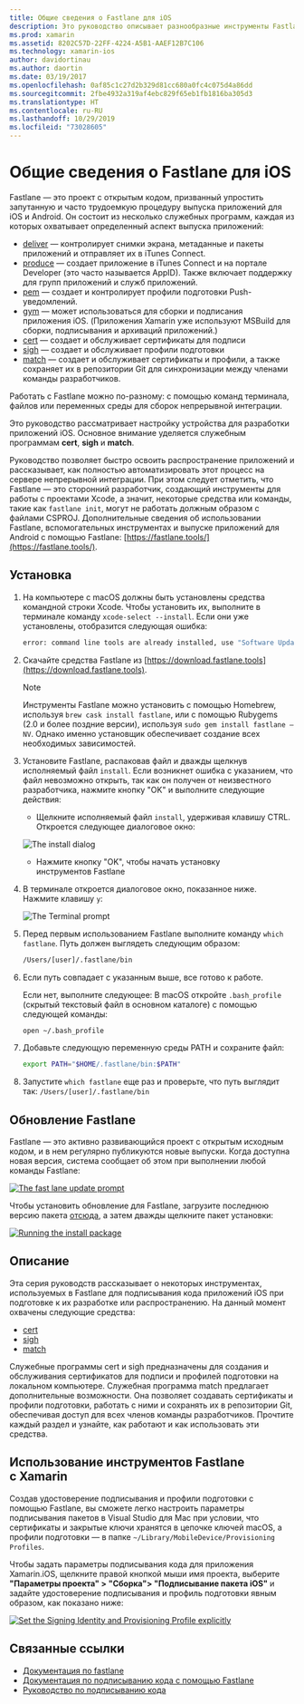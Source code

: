 ```yaml
---
title: Общие сведения о Fastlane для iOS
description: Это руководство описывает разнообразные инструменты Fastlane, которые можно использовать для подписывания кода приложений iOS. Оно показывает, как обновить, установить и использовать средства fastlane.
ms.prod: xamarin
ms.assetid: 8202C57D-22FF-4224-A5B1-AAEF12B7C106
ms.technology: xamarin-ios
author: davidortinau
ms.author: daortin
ms.date: 03/19/2017
ms.openlocfilehash: 0af85c1c27d2b329d81cc680a0fc4c075d4a86dd
ms.sourcegitcommit: 2fbe4932a319af4ebc829f65eb1fb1816ba305d3
ms.translationtype: HT
ms.contentlocale: ru-RU
ms.lasthandoff: 10/29/2019
ms.locfileid: "73028605"
---
```

# <a name="introduction-to-fastlane-for-ios"></a>Общие сведения о Fastlane для iOS

Fastlane — это проект с открытым кодом, призванный упростить запутанную и часто трудоемкую процедуру выпуска приложений для iOS и Android. Он состоит из несколько служебных программ, каждая из которых охватывает определенный аспект выпуска приложений:

- [deliver](https://github.com/fastlane/fastlane/tree/master/deliver#readme) — контролирует снимки экрана, метаданные и пакеты приложений и отправляет их в iTunes Connect.
- [produce](https://github.com/fastlane/fastlane/tree/master/produce#readme) — создает приложение в iTunes Connect и на портале Developer (это часто называется AppID). Также включает поддержку для групп приложений и служб приложений.
- [pem](https://github.com/fastlane/fastlane/tree/master/pem#readme) — создает и контролирует профили подготовки Push-уведомлений.
- [gym](https://github.com/fastlane/fastlane/tree/master/gym#readme) — может использоваться для сборки и подписания приложения iOS. (Приложения Xamarin уже используют MSBuild для сборки, подписывания и архиваций приложений.)
- [cert](https://github.com/fastlane/fastlane/tree/master/cert#readme) — создает и обслуживает сертификаты для подписи 
- [sigh](https://github.com/fastlane/fastlane/tree/master/sigh#readme) — создает и обслуживает профили подготовки
- [match](https://github.com/fastlane/fastlane/tree/master/match#readme) — создает и обслуживает сертификаты и профили, а также сохраняет их в репозитории Git для синхронизации между членами команды разработчиков.

Работать с Fastlane можно по-разному: с помощью команд терминала, файлов или переменных среды для сборок непрерывной интеграции. 

Это руководство рассматривает настройку устройства для разработки приложений iOS. Основное внимание уделяется служебным программам **cert**, **sigh** и **match**. 

Руководство позволяет быстро освоить распространение приложений и рассказывает, как полностью автоматизировать этот процесс на сервере непрерывной интеграции. При этом следует отметить, что Fastlane — это сторонний разработчик, создающий инструменты для работы с проектами Xcode, а значит, некоторые средства или команды, такие как `fastlane init`, могут не работать должным образом с файлами CSPROJ. Дополнительные сведения об использовании Fastlane, вспомогательных инструментах и выпуске приложений для Android с помощью Fastlane: [https://fastlane.tools/](https://fastlane.tools/).

<a name="Installation" />

## <a name="installation"></a>Установка

1. На компьютере с macOS должны быть установлены средства командной строки Xcode. Чтобы установить их, выполните в терминале команду `xcode-select --install`. Если они уже установлены, отобразится следующая ошибка:

    ```bash
    error: command line tools are already installed, use "Software Update" to install updates
    ```

2. Скачайте средства Fastlane из [https://download.fastlane.tools](https://download.fastlane.tools). 

    > [!NOTE]
    > Инструменты Fastlane можно установить с помощью Homebrew, используя `brew cask install fastlane`, или с помощью Rubygems (2.0 и более поздние версии), используя `sudo gem install fastlane –NV`. Однако именно установщик обеспечивает создание всех необходимых зависимостей. 

3. Установите Fastlane, распаковав файл и дважды щелкнув исполняемый файл `install`. Если возникнет ошибка с указанием, что файл невозможно открыть, так как он получен от неизвестного разработчика, нажмите кнопку "OK" и выполните следующие действия:
    - Щелкните исполняемый файл `install`, удерживая клавишу CTRL. Откроется следующее диалоговое окно:

     ![](images/fastlane-image12.png "The install dialog")

    - Нажмите кнопку "OK", чтобы начать установку инструментов Fastlane

4. В терминале откроется диалоговое окно, показанное ниже. Нажмите клавишу `y`:

   ![](images/fastlane-image13.png "The Terminal prompt")

5. Перед первым использованием Fastlane выполните команду `which fastlane`. Путь должен выглядеть следующим образом: 

    ```bash
    /Users/[user]/.fastlane/bin
    ```

6. Если путь совпадает с указанным выше, все готово к работе.

     Если нет, выполните следующее:  В macOS откройте `.bash_profile` (скрытый текстовый файл в основном каталоге) с помощью следующей команды:

    ```bash
    open ~/.bash_profile
    ```

7. Добавьте следующую переменную среды PATH и сохраните файл: 

    ```bash
    export PATH="$HOME/.fastlane/bin:$PATH"
    ```

8. Запустите `which fastlane` еще раз и проверьте, что путь выглядит так: `/Users/[user]/.fastlane/bin`

## <a name="updating-fastlane"></a>Обновление Fastlane

Fastlane — это активно развивающийся проект с открытым исходным кодом, и в нем регулярно публикуются новые выпуски. Когда доступна новая версия, система сообщает об этом при выполнении любой команды Fastlane:

[![](images/fastlane-image0.png "The fast lane update prompt")](images/fastlane-image0.png#lightbox)

Чтобы установить обновление для Fastlane, загрузите последнюю версию пакета [отсюда](https://download.fastlane.tools), а затем дважды щелкните пакет установки:

[![](images/fastlane-image0a.png "Running the install package")](images/fastlane-image0a.png#lightbox)

## <a name="contents"></a>Описание

Эта серия руководств рассказывает о некоторых инструментах, используемых в Fastlane для подписывания кода приложений iOS при подготовке к их разработке или распространению. На данный момент охвачены следующие средства:

- [cert](~/ios/deploy-test/provisioning/fastlane/cert.md)
- [sigh](~/ios/deploy-test/provisioning/fastlane/sigh.md)
- [match](~/ios/deploy-test/provisioning/fastlane/match.md)

Служебные программы cert и sigh предназначены для создания и обслуживания сертификатов для подписи и профилей подготовки на локальном компьютере. Служебная программа match предлагает дополнительные возможности. Она позволяет создавать сертификаты и профили подготовки, работать с ними и сохранять их в репозитории Git, обеспечивая доступ для всех членов команды разработчиков. Прочтите каждый раздел и узнайте, как работают и как использовать эти средства.

## <a name="using-fastlane-tools-with-xamarin"></a>Использование инструментов Fastlane с Xamarin

Создав удостоверение подписывания и профили подготовки с помощью Fastlane, вы сможете легко настроить параметры подписывания пакетов в Visual Studio для Mac при условии, что сертификаты и закрытые ключи хранятся в цепочке ключей macOS, а профили подготовки — в папке `~/Library/MobileDevice/Provisioning Profiles`.

Чтобы задать параметры подписывания кода для приложения Xamarin.iOS, щелкните правой кнопкой мыши имя проекта, выберите **"Параметры проекта" > "Сборка"> "Подписывание пакета iOS"** и задайте удостоверение подписывания и профиль подготовки явным образом, как показано ниже:

[![](images/fastlane-image11.png "Set the Signing Identity and Provisioning Profile explicitly")](images/fastlane-image11.png#lightbox)

## <a name="related-links"></a>Связанные ссылки

- [Документация по fastlane](https://fastlane.tools/)
- [Документация по подписыванию кода с помощью Fastlane](https://docs.fastlane.tools/codesigning/getting-started/)
- [Руководство по подписыванию кода](https://codesigning.guide/)
